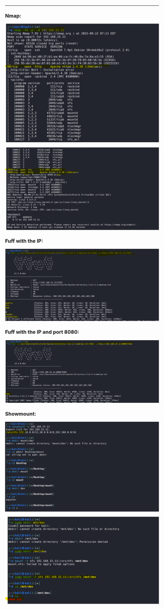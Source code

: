 ___

### Nmap:

![](Courses/Exploited%20machines/Dev/assests/Screenshot%202025-09-22%20174838.png)

![](Courses/Exploited%20machines/Dev/assests/Screenshot%202025-09-22%20174907.png)

### Fuff with the IP:

![](Courses/Exploited%20machines/Dev/assests/Screenshot%202025-09-22%20174954.png)

### Fuff with the IP and port 8080:

![](Courses/Exploited%20machines/Dev/assests/Screenshot%202025-09-22%20175036.png)

### Showmount:

![](Courses/Exploited%20machines/Dev/assests/Screenshot%202025-09-22%20175130.png)

![](Courses/Exploited%20machines/Dev/assests/Screenshot%202025-09-22%20175240%201.png)

